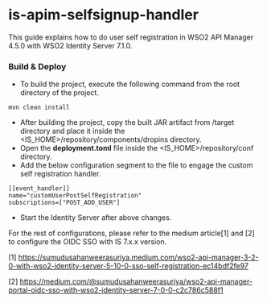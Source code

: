 # is-apim-selfsignup-handler
This guide explains how to do user self registration in WSO2 API Manager 4.5.0 with WSO2 Identity Server 7.1.0.

### Build & Deploy
- To build the project, execute the following command from the root directory of the project.

```
mvn clean install
```

- After building the project, copy the built JAR artifact from <is-apim-selfsignup-handler>/target directory and place it inside the <IS_HOME>/repository/components/dropins directory.
- Open the **deployment.toml** file inside the <IS_HOME>/repository/conf directory.
- Add the below configuration segment to the file to engage the custom self registration handler.
```
[[event_handler]]
name="customUserPostSelfRegistration"
subscriptions=["POST_ADD_USER"]
```
  
- Start the Identity Server after above changes.
  
For the rest of configurations, please refer to the medium article[1] and [2] to configure the OIDC SSO with IS 7.x.x version.

[1] https://sumudusahanweerasuriya.medium.com/wso2-api-manager-3-2-0-with-wso2-identity-server-5-10-0-sso-self-registration-ec14bdf2fe97

[2] https://medium.com/@sumudusahanweerasuriya/wso2-api-manager-portal-oidc-sso-with-wso2-identity-server-7-0-0-c2c786c588f1
